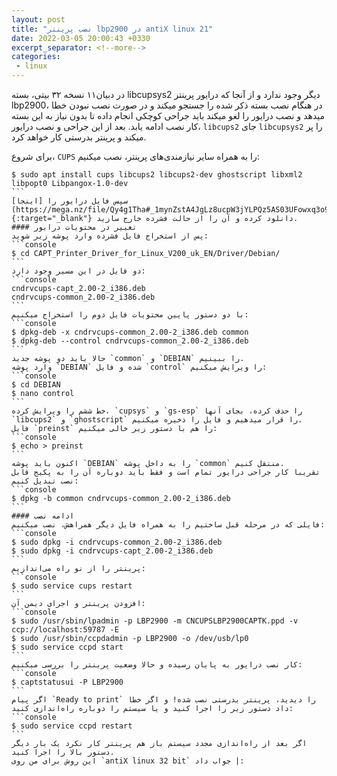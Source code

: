 ```yaml
---
layout: post
title: "نصب پرینتر lbp2900 در antiX linux 21"
date: 2022-03-05 20:00:43 +0330
excerpt_separator: <!--more-->
categories:
 - linux
---
```

در دبیان‌۱۱ نسخه ۳۲ بیتی، بسته libcupsys2 دیگر وجود ندارد و از آنجا که درایور پرینتر lbp2900، در هنگام نصب بسته ذکر شده را جستجو میکند و در صورت نصب نبودن خطا میدهد و نصب درایور را لغو میکند باید جراحی کوچکی انجام داده تا بدون نیاز به این بسته کار نصب ادامه یابد. بعد از این جراحی و نصب درایور، `libcups2` جای `libcupsys2` را پر میکند و پرینتر بدرستی کار خواهد کرد.  
<!--more-->

برای شروع، `CUPS` را به همراه سایر نیازمندی‌های پرینتر، نصب میکنیم:
````console
$ sudo apt install cups libcups2 libcups2-dev ghostscript libxml2 libpopt0 Libpangox-1.0-dev
```  
سپس فایل درایور را [اینجا](https://mega.nz/file/Qy4g1Tha#_1mynZstA4JgLz8ucpW3jYLPQz5AS03UFowxq3o9asU){:target="_blank"} دانلود کرده و آن را از حالت فشرده خارج سازید.
#### تغییر در محتویات درایور
پس از استخراج فایل فشرده وارد پوشه زیر شوید:
```console
$ cd CAPT_Printer_Driver_for_Linux_V200_uk_EN/Driver/Debian/
```  
دو فایل در این مسیر وجود دارد:
```console
cndrvcups-capt_2.00-2_i386.deb
cndrvcups-common_2.00-2_i386.deb
```  
با دو دستور پایین محتویات فایل دوم را استخراج میکنیم:
```console
$ dpkg-deb -x cndrvcups-common_2.00-2_i386.deb common
$ dpkg-deb --control cndrvcups-common_2.00-2_i386.deb
```  
حالا باید دو پوشه جدید `common` و `DEBIAN` را ببینیم.  
وارد پوشه `DEBIAN` شده و فایل `control` را ویرایش میکنیم:
```console
$ cd DEBIAN
$ nano control
```  
خط ششم را ویرایش کرده، `cupsys` و `gs-esp` را حذف کرده، بجای آنها `libcups2` و `ghostscript` را قرار میدهیم و فایل را ذخیره میکنیم.  
فایل `preinst` را هم با دستور زیر خالی میکنیم:
```console
$ echo > preinst
```  
اکنون باید پوشه `DEBIAN` را به داخل پوشه `common` منتقل کنیم.  
تقریبا کار جراحی درایور تمام است و فقط باید دوباره آن را به پکیج قابل نصب تبدیل کنیم:
```console
$ dpkg -b common cndrvcups-common_2.00-2_i386.deb
```  
#### ادامه نصب
فایلی که در مرحله قبل ساختیم را به همراه فایل دیگر همراهش، نصب میکنیم:
```console
$ sudo dpkg -i cndrvcups-common_2.00-2_i386.deb
$ sudo dpkg -i cndrvcups-capt_2.00-2_i386.deb
```  
پرینتر را از نو راه می‌اندازیم:
```console
$ sudo service cups restart
```  
افزودن پرینتر و اجرای دیمن آن:
```console
$ sudo /usr/sbin/lpadmin -p LBP2900 -m CNCUPSLBP2900CAPTK.ppd -v ccp://localhost:59787 -E  
$ sudo /usr/sbin/ccpdadmin -p LBP2900 -o /dev/usb/lp0
$ sudo service ccpd start
```  
کار نصب درایور به پایان رسیده و حالا وضعیت پرینتر را بررسی میکنیم:
```console
$ captstatusui -P LBP2900
```  
اگر پیام `Ready to print` را دیدید، پرینتر بدرستی نصب شده! و اگر خطا داد دستور زیر را اجرا کنید و یا سیستم را دوباره راه‌اندازی کنید:
```console
$ sudo service ccpd restart
```  
اگر بعد از راه‌اندازی مجدد سیستم باز هم پرینتر کار نکرد یک بار دیگر دستور بالا را اجرا کنید.  
این روش برای من روی `antiX linux 32 bit` جواب داد |: